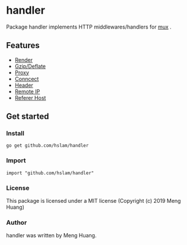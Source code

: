# handler
Package handler implements HTTP middlewares/handlers for [mux](https://github.com/hslam/mux "mux") .

## Features
* [Render](https://github.com/hslam/handler/tree/master/render "render")
* [Gzip/Deflate](https://github.com/hslam/handler/tree/master/compress "compress")
* [Proxy](https://github.com/hslam/handler/tree/master/proxy "proxy")
* [Conncect](https://github.com/hslam/handler/tree/master/connect "connect")
* [Header](https://github.com/hslam/handler/tree/master/header "header")
* [Remote IP](https://github.com/hslam/handler/tree/master/remote "remote")
* [Referer Host](https://github.com/hslam/handler/tree/master/referer "referer")

## Get started

### Install
```
go get github.com/hslam/handler
```
### Import
```
import "github.com/hslam/handler"
```

### License
This package is licensed under a MIT license (Copyright (c) 2019 Meng Huang)


### Author
handler was written by Meng Huang.


